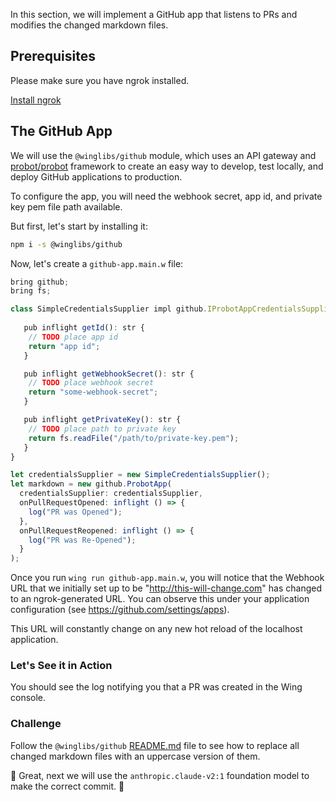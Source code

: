 In this section, we will implement a GitHub app that listens to PRs
and modifies the changed markdown files.

## Prerequisites

Please make sure you have ngrok installed.

[Install ngrok](https://ngrok.com/docs/getting-started/)

## The GitHub App

We will use the `@winglibs/github` module, which uses an API gateway and 
[probot/probot](https://github.com/probot/probot) framework to create 
an easy way to develop, test locally, and deploy GitHub applications 
to production. 

To configure the app, you will need the webhook secret, app id, and private key pem file path available.

But first, let's start by installing it:
```sh
npm i -s @winglibs/github
```

Now, let's create a `github-app.main.w` file:

```js
bring github;
bring fs;

class SimpleCredentialsSupplier impl github.IProbotAppCredentialsSupplier {
   
   pub inflight getId(): str {
    // TODO place app id
    return "app id";
   }

   pub inflight getWebhookSecret(): str {
    // TODO place webhook secret
    return "some-webhook-secret";
   }

   pub inflight getPrivateKey(): str {
    // TODO place path to private key
    return fs.readFile("/path/to/private-key.pem");
   }
}

let credentialsSupplier = new SimpleCredentialsSupplier();
let markdown = new github.ProbotApp(
  credentialsSupplier: credentialsSupplier,
  onPullRequestOpened: inflight () => {
    log("PR was Opened");
  },
  onPullRequestReopened: inflight () => {
    log("PR was Re-Opened");
  }
);
```

Once you run `wing run github-app.main.w`, you will notice that the 
Webhook URL that we initially set up to be "http://this-will-change.com" 
has changed to an ngrok-generated URL. You can observe this under your application configuration (see https://github.com/settings/apps).

This URL will constantly change on any new hot reload of the localhost application.

### Let's See it in Action

You should see the log notifying you that a PR was created in the Wing console.

### Challenge

Follow the `@winglibs/github` [README.md](https://www.npmjs.com/package/@winglibs/github) file to see how to replace all 
changed markdown files with an uppercase version of them.

🚀 Great, next we will use the `anthropic.claude-v2:1` foundation model to make the correct commit. 🚀
